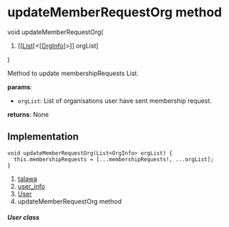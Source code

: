 
<div>

# updateMemberRequestOrg method

</div>


void updateMemberRequestOrg(

1.  [[[List](https://api.flutter.dev/flutter/dart-core/List-class.html)[\<[[OrgInfo](../../models_organization_org_info/OrgInfo-class.html)]\>]]
    orgList]

)



Method to update membershipRequests List.

**params**:

-   `orgList`: List of organisations user have sent membership request.

**returns**: None



## Implementation

``` language-dart
void updateMemberRequestOrg(List<OrgInfo> orgList) {
  this.membershipRequests = [...membershipRequests!, ...orgList];
}
```







1.  [talawa](../../index.html)
2.  [user_info](../../models_user_user_info/)
3.  [User](../../models_user_user_info/User-class.html)
4.  updateMemberRequestOrg method

##### User class







